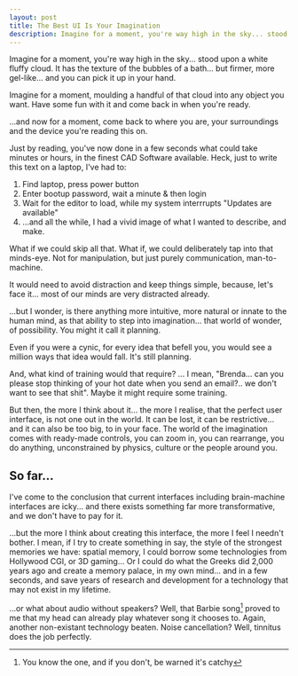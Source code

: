 ```yaml
---
layout: post
title: The Best UI Is Your Imagination
description: Imagine for a moment, you're way high in the sky... stood upon a white fluffy cloud.
---
```


Imagine for a moment, you're way high in the sky... stood upon a white fluffy cloud. It has the texture of the bubbles of a bath... but firmer, more gel-like... and you can pick it up in your hand.

Imagine for a moment, moulding a handful of that cloud into any object you want. Have some fun with it and come back in when you're ready.

...and now for a moment, come back to where you are, your surroundings and the device you're reading this on. 

Just by reading, you've now done in a few seconds what could take minutes or hours, in the finest CAD Software available. Heck, just to write this text on a laptop, I've had to:

 1. Find laptop, press power button
 2. Enter bootup password, wait a minute & then login
 3. Wait for the editor to load, while my system interrrupts "Updates are available"
 4. ...and all the while, I had a vivid image of what I wanted to describe, and make.

What if we could skip all that. What if, we could deliberately tap into that minds-eye. Not for manipulation, but just purely communication, man-to-machine.

It would need to avoid distraction and keep things simple, because, let's face it... most of our minds are very distracted already.

...but I wonder, is there anything more intuitive, more natural or innate to the human mind, as that ability to step into imagination... that world of wonder, of possibility. You might it call it planning.

Even if you were a cynic, for every idea that befell you, you would see a million ways that idea would fall. It's still planning.

And, what kind of training would that require? ... I mean, "Brenda... can you please stop thinking of your hot date when you send an email?.. we don't want to see that shit". Maybe it might require some training.

But then, the more I think about it... the more I realise, that the perfect user interface, is not one out in the world. It can be lost, it can be restrictive... and it can also be too big, to in your face. The world of the imagination comes with ready-made controls, you can zoom in, you can rearrange, you do anything, unconstrained by physics, culture or the people around you.

## So far...

I've come to the conclusion that current interfaces including brain-machine interfaces are icky... and there exists something far more transformative, and we don't have to pay for it.

...but the more I think about creating this interface, the more I feel I needn't bother. I mean, if I try to create something in say, the style of the strongest memories we have: spatial memory, I could borrow some technologies from Hollywood CGI, or 3D gaming... Or I could do what the Greeks did 2,000 years ago and create a memory palace, in my own mind... and in a few seconds, and save years of research and development for a technology that may not exist in my lifetime.

...or what about audio without speakers? Well, that Barbie song[^1]  proved to me that my head can already play whatever song it chooses to. Again, another non-existant technology beaten. Noise cancellation? Well, tinnitus does the job perfectly.

[^1]: You know the one, and if you don't, be warned it's catchy
